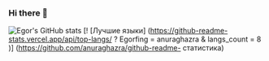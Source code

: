 ### Hi there 👋

<!--
**Egorfing/Egorfing** is a ✨ _special_ ✨ repository because its `README.md` (this file) appears on your GitHub profile.

Here are some ideas to get you started:

- 🔭 I’m currently working on ...
- 🌱 I’m currently learning ...
- 👯 I’m looking to collaborate on ...
- 🤔 I’m looking for help with ...
- 💬 Ask me about ...
- 📫 How to reach me: ...
- 😄 Pronouns: ...
- ⚡ Fun fact: ...
-->
![Egor's GitHub stats](https://github-readme-stats.vercel.app/api?username=Egorfing&hide=contribs,prs)
[! [Лучшие языки] (https://github-readme-stats.vercel.app/api/top-langs/ ? Egorfing = anuraghazra & langs_count = 8 )] (https://github.com/anuraghazra/github-readme- статистика)

